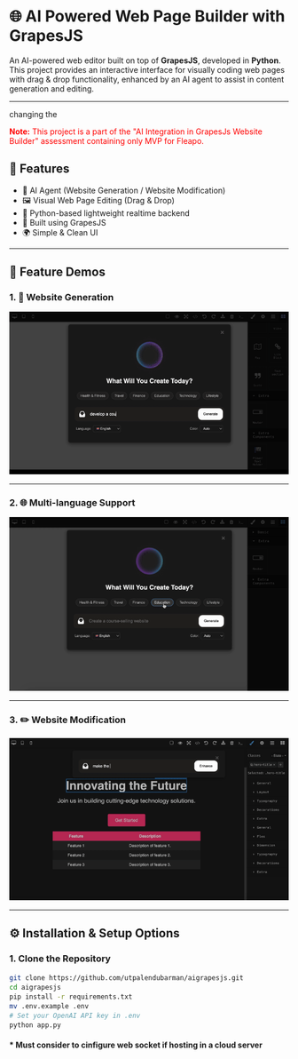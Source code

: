 # 🌐 AI Powered Web Page Builder with GrapesJS

An AI-powered web editor built on top of **GrapesJS**, developed in **Python**.  
This project provides an interactive interface for visually coding web pages with drag & drop functionality, enhanced by an AI agent to assist in content generation and editing.

---

changing the 

<p style="color:red;"><strong>Note:</strong> This project is a part of the "AI Integration in GrapesJs Website Builder" assessment containing only MVP for Fleapo.</p>

## 🚀 Features

- 🤖 AI Agent (Website Generation / Website Modification)
- 🖼️ Visual Web Page Editing (Drag & Drop)
- 🐍 Python-based lightweight realtime backend
- 🎨 Built using GrapesJS
- 🌍 Simple & Clean UI

---

## 🎥 Feature Demos

### 1. 🚀 Website Generation

![Website Generation](./media/website_generation.gif)

---

### 2. 🌐 Multi-language Support

![Multi-language Support](./media/multi_language.gif)

---

### 3. ✏️ Website Modification

![Website Modification](./media/website_modification.gif)

---


## ⚙️ Installation & Setup Options

### 1. Clone the Repository

```bash
git clone https://github.com/utpalendubarman/aigrapesjs.git
cd aigrapesjs
pip install -r requirements.txt
mv .env.example .env 
# Set your OpenAI API key in .env
python app.py
```
#### * Must consider to cinfigure web socket if hosting in a cloud server


